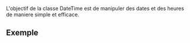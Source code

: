 
L'objectif de la classe DateTime est de manipuler des dates et des heures de maniere simple et efficace.

## Exemple

```typescript

    